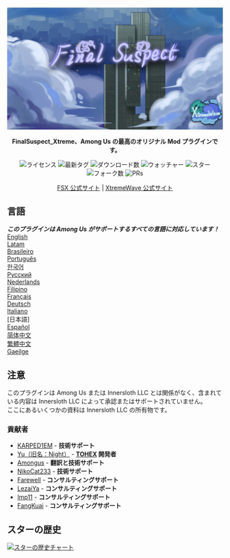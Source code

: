 ﻿<div align="center">

![FSX-XW](Assets/FSX&XW.png)

**FinalSuspect_Xtreme、Among Us の最高のオリジナル Mod プラグインです。**

<img src="https://badgen.net/github/license/XtremeWave/FinalSuspect_Xtreme" alt="ライセンス">
<img src="https://badgen.net/github/tag/XtremeWave/FinalSuspect_Xtreme" alt="最新タグ">
<img src="https://badgen.net/github/assets-dl/XtremeWave/FinalSuspect_Xtreme" alt="ダウンロード数">
<img src="https://badgen.net/github/watchers/XtremeWave/FinalSuspect_Xtreme" alt="ウォッチャー">
<img src="https://badgen.net/github/stars/XtremeWave/FinalSuspect_Xtreme" alt="スター">
<img src="https://badgen.net/github/forks/XtremeWave/FinalSuspect_Xtreme" alt="フォーク数">
<img src="https://badgen.net/github/prs/XtremeWave/FinalSuspect_Xtreme" alt="PRs">

[FSX 公式サイト](https://fsusx.top.cc) | [XtremeWave 公式サイト](https://www.xtreme.net.cn)

</div>

## 言語
***このプラグインは Among Us がサポートするすべての言語に対応しています！***<br>
[English](README.md) <br>
[Latam](README_es_LA.md)<br>
[Brasileiro](README_pt_BR.md)<br>
[Português](README_pt.md)<br>
[한국어](README_ko.md)<br>
[Русский](README_ru.md)<br>
[Nederlands](README_nl.md)<br>
[Filipino](README_tl.md)<br>
[Français](README_fr.md)<br>
[Deutsch](README_de.md)<br>
[Italiano](README_it.md)<br>
[日本語]<br>
[Español](README_es.md)<br>
[简体中文](README_zh.md)<br>
[繁體中文](README_zh_CHT.md)<br>
[Gaeilge](README_ga.md)<br>

## 注意
このプラグインは Among Us または Innersloth LLC とは関係がなく、含まれている内容は Innersloth LLC によって承認またはサポートされていません。<br>
ここにあるいくつかの資料は Innersloth LLC の所有物です。

### 貢献者
 - [KARPED1EM](https://github.com/KARPED1EM) - **技術サポート**
 - [Yu（旧名：Night）](https://github.com/Night-GUA) - **[TOHEX](https://tohex.cc) 開発者**
 - [Amongus](https://github.com/XiezibanWrite) - **翻訳と技術サポート**
 - [NikoCat233](https://github.com/NikoCat233) - **技術サポート**
 - [Farewell](https://github.com/ksduye) - **コンサルティングサポート**
 - [LezaiYa](https://github.com/LezaiYa1) - **コンサルティングサポート**
 - [Imp11](https://github.com/dabao40) - **コンサルティングサポート**
 - [FangKuai](https://github.com/FangKuaiYa) - **コンサルティングサポート**

## スターの歴史
[![スターの歴史チャート](https://api.star-history.com/svg?repos=XtremeWave/FinalSuspect_Xtreme&type=Date)](https://star-history.com/#XtremeWave/FinalSuspect_Xtreme&Date)
